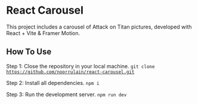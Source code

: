 <h1>React Carousel</h1>

This project includes a carousel of Attack on Titan pictures, developed with React + Vite & Framer Motion.

<h2>How To Use</h2>

Step 1: Close the repository in your local machine.
<code>git clone https://github.com/noorrulain/react-carousel.git</code>

Step 2: Install all dependencies.
<code>npm i</code>

Step 3: Run the development server.
<code>npm run dev</code>
